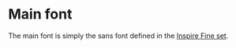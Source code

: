 # Main font

The main font is simply the sans font defined in the [Inspire Fine set](https://github.com/hydroperfox/characterfonts?tab=readme-ov-file#inspire-fine).
